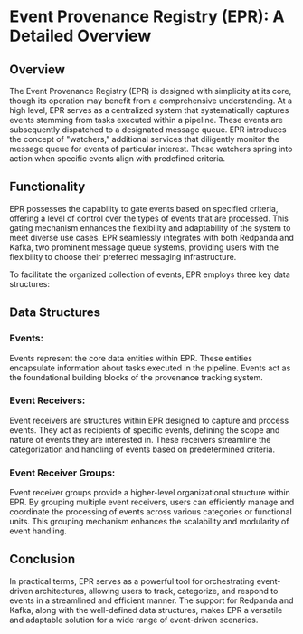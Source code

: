 # Event Provenance Registry (EPR): A Detailed Overview

## Overview

The Event Provenance Registry (EPR) is designed with simplicity at its core, though its operation may benefit from a comprehensive understanding. At a high level, EPR serves as a centralized system that systematically captures events stemming from tasks executed within a pipeline. These events are subsequently dispatched to a designated message queue. EPR introduces the concept of "watchers," additional services that diligently monitor the message queue for events of particular interest. These watchers spring into action when specific events align with predefined criteria.

## Functionality

EPR possesses the capability to gate events based on specified criteria, offering a level of control over the types of events that are processed. This gating mechanism enhances the flexibility and adaptability of the system to meet diverse use cases. EPR seamlessly integrates with both Redpanda and Kafka, two prominent message queue systems, providing users with the flexibility to choose their preferred messaging infrastructure.

To facilitate the organized collection of events, EPR employs three key data structures:

## Data Structures

### Events:

Events represent the core data entities within EPR. These entities encapsulate information about tasks executed in the pipeline. Events act as the foundational building blocks of the provenance tracking system.

### Event Receivers:

Event receivers are structures within EPR designed to capture and process events. They act as recipients of specific events, defining the scope and nature of events they are interested in. These receivers streamline the categorization and handling of events based on predetermined criteria.

### Event Receiver Groups:

Event receiver groups provide a higher-level organizational structure within EPR. By grouping multiple event receivers, users can efficiently manage and coordinate the processing of events across various categories or functional units. This grouping mechanism enhances the scalability and modularity of event handling.


## Conclusion

In practical terms, EPR serves as a powerful tool for orchestrating event-driven architectures, allowing users to track, categorize, and respond to events in a streamlined and efficient manner. The support for Redpanda and Kafka, along with the well-defined data structures, makes EPR a versatile and adaptable solution for a wide range of event-driven scenarios.